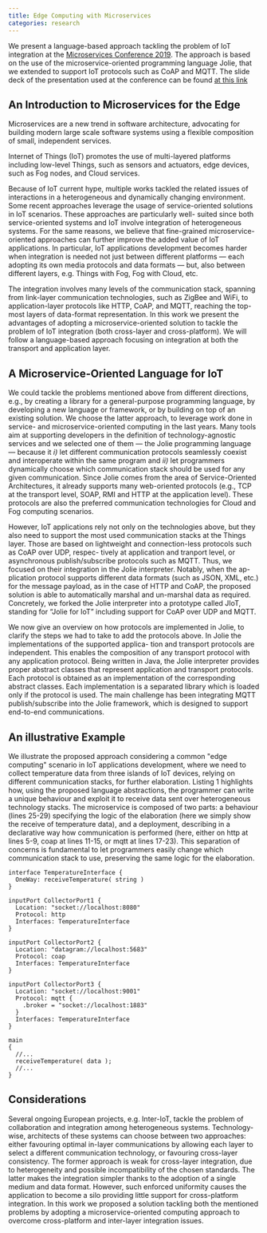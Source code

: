```yaml
---
title: Edge Computing with Microservices
categories: research
---
```


We present a language-based approach tackling the problem of IoT integration at
the [Microservices Conference 2019](https://www.conf-micro.services/). The
approach is based on the use of the microservice-oriented programming language
Jolie, that we extended to support IoT protocols such as CoAP and MQTT. The
slide deck of the presentation used at the conference can be found [at this
link](https://www.conf-micro.services/2019/slides/papers/day2/applications2/Zingaro.pdf)

## An Introduction to Microservices for the Edge

Microservices are a new trend in software architecture, advocating for building
modern large scale software systems using a flexible composition of small,
independent services.

Internet of Things (IoT) promotes the use of multi-layered platforms including
low-level Things, such as sensors and actuators, edge devices, such as Fog
nodes, and Cloud services.

Because of IoT current hype, multiple works tackled the related issues of
interactions in a heterogeneous and dynamically changing environment. Some
recent approaches leverage the usage of service-oriented solutions in IoT
scenarios. These approaches are particularly well- suited since both
service-oriented systems and IoT involve integration of heterogeneous systems.
For the same reasons, we believe that fine-grained microservice-oriented
approaches can further improve the added value of IoT applications. In
particular, IoT applications development becomes harder when integration is
needed not just between different platforms — each adopting its own media
protocols and data formats — but, also between different layers, e.g. Things
with Fog, Fog with Cloud, etc.

The integration involves many levels of the communication stack, spanning from
link-layer communication technologies, such as ZigBee and WiFi, to
application-layer protocols like HTTP, CoAP, and MQTT, reaching the top-most
layers of data-format representation. In this work we present the advantages of
adopting a microservice-oriented solution to tackle the problem of IoT
integration (both cross-layer and cross-platform). We will follow a
language-based approach focusing on integration at both the transport and
application layer.

## A Microservice-Oriented Language for IoT

We could tackle the problems mentioned above from different directions, e.g., by
creating a library for a general-purpose programming language, by developing a
new language or framework, or by building on top of an existing solution. We
choose the latter approach, to leverage work done in service- and
microservice-oriented computing in the last years. Many tools aim at supporting
developers in the definition of technology-agnostic services and we selected one
of them — the Jolie programming language — because it _i)_ let different
communication protocols seamlessly coexist and interoperate within the same
program and _ii)_ let programmers dynamically choose which communication stack
should be used for any given communication. Since Jolie comes from the area of
Service-Oriented Architectures, it already supports many web-oriented protocols
(e.g., TCP at the transport level, SOAP, RMI and HTTP at the application level).
These protocols are also the preferred communication technologies for Cloud and
Fog computing scenarios.

However, IoT applications rely not only on the technologies above, but they also
need to support the most used communication stacks at the Things layer. Those
are based on lightweight and connection-less protocols such as CoAP over UDP,
respec- tively at application and tranport level, or asynchronous
publish/subscribe protocols such as MQTT. Thus, we focused on their integration
in the Jolie interpreter. Notably, when the ap- plication protocol supports
different data formats (such as JSON, XML, etc.) for the message payload, as in
the case of HTTP and CoAP, the proposed solution is able to automatically
marshal and un-marshal data as required. Concretely, we forked the Jolie
interpreter into a prototype called JIoT, standing for “Jolie for IoT” including
support for CoAP over UDP and MQTT.

We now give an overview on how protocols are implemented in Jolie, to clarify
the steps we had to take to add the protocols above. In Jolie the
implementations of the supported applica- tion and transport protocols are
independent. This enables the composition of any transport protocol with any
application protocol. Being written in Java, the Jolie interpreter provides
proper abstract classes that represent application and transport protocols. Each
protocol is obtained as an implementation of the corresponding abstract classes.
Each implementation is a separated library which is loaded only if the protocol
is used. The main challenge has been integrating MQTT publish/subscribe into the
Jolie framework, which is designed to support end-to-end communications.

## An illustrative Example

We illustrate the proposed approach considering a common "edge computing"
scenario in IoT applications development, where we need to collect temperature
data from three islands of IoT devices, relying on different communication
stacks, for further elaboration. Listing 1 highlights how, using the proposed
language abstractions, the programmer can write a unique behaviour and exploit
it to receive data sent over heterogeneous technology stacks. The microservice
is composed of two parts: a behaviour (lines 25-29) specifying the logic of the
elaboration (here we simply show the receive of temperature data), and a
deployment, describing in a declarative way how communication is performed
(here, either on http at lines 5-9, coap at lines 11-15, or mqtt at lines
17-23). This separation of concerns is fundamental to let programmers easily
change which communication stack to use, preserving the same logic for the
elaboration.

```jolie
interface TemperatureInterface {
  OneWay: receiveTemperature( string )
}

inputPort CollectorPort1 {
  Location: "socket://localhost:8080"
  Protocol: http
  Interfaces: TemperatureInterface
}

inputPort CollectorPort2 {
  Location: "datagram://localhost:5683"
  Protocol: coap
  Interfaces: TemperatureInterface
}

inputPort CollectorPort3 {
  Location: "socket://localhost:9001"
  Protocol: mqtt {
    .broker = "socket://localhost:1883"
  }
  Interfaces: TemperatureInterface
}

main
{
  //...
  receiveTemperature( data );
  //...
}
```

## Considerations

Several ongoing European projects, e.g. Inter-IoT, tackle the problem of
collaboration and integration among heterogeneous systems. Technology-wise,
architects of these systems can choose between two approaches: either favouring
optimal in-layer communications by allowing each layer to select a different
communication technology, or favouring cross-layer consistency. The former
approach is weak for cross-layer integration, due to heterogeneity and possible
incompatibility of the chosen standards. The latter makes the integration
simpler thanks to the adoption of a single medium and data format. However, such
enforced uniformity causes the application to become a silo providing little
support for cross-platform integration. In this work we proposed a solution
tackling both the mentioned problems by adopting a microservice-oriented
computing approach to overcome cross-platform and inter-layer integration
issues.
